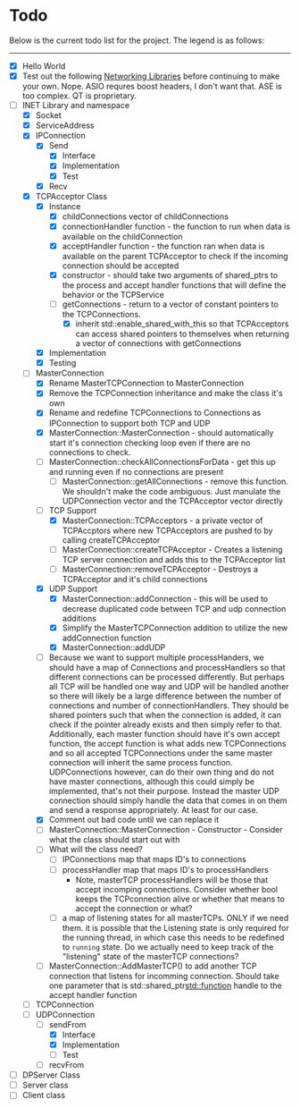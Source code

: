 # Todo

Below is the current todo list for the project. The legend is as follows:

----------------------------


- [x] Hello World
- [x] Test out the following [Networking Libraries](https://stackoverflow.com/questions/118945/best-c-c-network-library) before continuing to make
  your own. Nope. ASIO requres boost headers, I don't want that. ASE is too
  complex. QT is proprietary.
- [ ] INET Library and namespace
	- [x] Socket
	- [x] ServiceAddress
	- [x] IPConnection
	  - [x] Send
	    - [x] Interface
		- [x] Implementation
		- [x] Test
	  - [x] Recv
	- [x] TCPAcceptor Class
	  - [x] Instance
		- [x] childConnections vector of childConnections
		- [x] connectionHandler function - the function to run when data is
		  available on the childConnection
		- [x] acceptHandler <processHandler> function - the function ran when
		  data is available on the parent TCPAcceptor to check if the
		  incoming connection should be accepted
		- [x] constructor - should take two arguments of shared_ptrs to the
		  process and accept handler functions that will define the behavior
		  or the TCPService
		- [ ] getConnections - return to a vector of constant pointers to the
		  TCPConnections.
		  - [x] inherit std::enable_shared_with_this so that TCPAcceptors can
			access shared pointers to themselves when returning a vector of
			connections with getConnections
	  - [x] Implementation
	  - [x] Testing
	- [ ] MasterConnection
	  - [x] Rename MasterTCPConnection to MasterConnection
	  - [x] Remove the TCPConnection inheritance and make the class it's own
	  - [x] Rename and redefine TCPConnections to Connections as IPConnection
		to support both TCP and UDP
	  - [x] MasterConnection::MasterConnection - should automatically start
		it's connection checking loop even if there are no connections to
		check.
	  - [ ] MasterConnection::checkAllConnectionsForData - get this up and
		running even if no connections are present
		- [ ] MasterConnection::getAllConnections - remove this function. We
		  shouldn't make the code ambiguous. Just manulate the UDPConnection
		  vector and the TCPAcceptor vector directly
	  - [ ] TCP Support
		- [x] MasterConnection::TCPAcceptors - a private vector of TCPAccptors
		  where new TCPAcceptors are pushed to by calling createTCPAcceptor
		- [ ] MasterConnection::createTCPAcceptor - Creates a listening TCP
		  server connection and adds this to the TCPAcceptor list
		- [ ] MasterConnection::removeTCPAcceptor - Destroys a TCPAcceptor and
		  it's child connections
	  - [x] UDP Support
	    - [x] MasterConnection::addConnection - this will be used to decrease
		duplicated code between TCP and udp connection additions
		- [x] Simplify the MasterTCPConnection addition to utilize the new
		addConnection function
		- [x] MasterConnection::addUDP
	  - [ ] Because we want to support multiple processHanders, we should have
		a map of Connections and processHandlers so that different connections
		can be processed differently. But perhaps all TCP will be handled one
		way and UDP will be handled another so there will likely be a large
		difference between the number of connections and number of
		connectionHandlers. They should be shared pointers such that when the
		connection is added, it can check if the pointer already exists and
		then simply refer to that. Additionally, each master function should
		have it's own accept function, the accept function is what adds new
		TCPConnections and so all accepted TCPConnections under the same
		master connection will inherit the same process function.
		UDPConnections however, can do their own thing and do not have master
		connections, although this could simply be implemented, that's not
		their purpose. Instead the master UDP connection should simply handle
		the data that comes in on them and send a response appropriately. At
		least for our case.
	  - [x] Comment out bad code until we can replace it
	  - [ ] MasterConnection::MasterConnection - Constructor - Consider what
		the class should start out with
	  - [ ] What will the class need?
	    - [ ] IPConnections map that maps ID's to connections
		- [ ] processHandler map that maps ID's to processHandlers
		  - Note, masterTCP processHandlers will be those that accept
			incomping connections. Consider whether bool keeps the
			TCPconnection alive or whether that means to accept the connection
			or what?
		- [ ] a map of listening states for all masterTCPs. ONLY if we need
		  them. it is possible that the Listening state is only required for
		  the running thread, in which case this needs to be redefined to
		  `running` state. Do we actually need to keep track of the
		  "listening" state of the masterTCP connections?
	  - [ ] MasterConnection::AddMasterTCP() to add another TCP connection
		that listens for incomming connection. Should take one parameter that
		is std::shared_ptr<std::function> handle to the accept handler function
	- [ ] TCPConnection
	- [ ] UDPConnection
	  - [ ] sendFrom
		- [x] Interface
		- [x] Implementation
		- [ ] Test
	  - [ ] recvFrom
- [ ] DPServer Class
- [ ] Server class
- [ ] Client class

